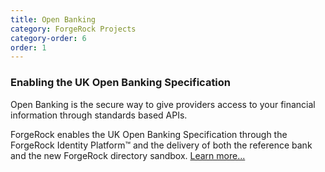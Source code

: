```yaml
---
title: Open Banking
category: ForgeRock Projects
category-order: 6
order: 1
---
```


### Enabling the UK Open Banking Specification
Open Banking is the secure way to give providers access to your financial information through standards based APIs. 

ForgeRock enables the UK Open Banking Specification through the ForgeRock Identity Platform™ and the delivery of both the reference bank and the new ForgeRock directory sandbox. [Learn more...](https://www.forgerock.com/industries/financial-services/open-banking/UK-Spec)


